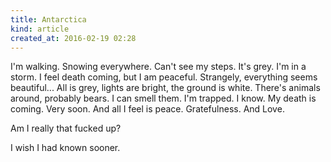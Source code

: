 ```yaml
---
title: Antarctica
kind: article
created_at: 2016-02-19 02:28
---
```


I'm walking. Snowing everywhere. Can't see my steps. It's grey. I'm in a storm. I feel death coming, but I am peaceful. Strangely, everything seems beautiful\... All is grey, lights are bright, the ground is white. There's animals around, probably bears. I can smell them. I'm trapped. I know. My death is coming. Very soon. And all I feel is peace. Gratefulness. And Love.

Am I really that fucked up?

I wish I had known sooner.